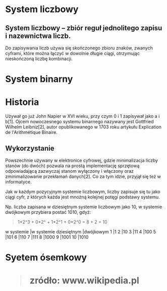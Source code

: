 <h1> System liczbowy</h1>


<h2>System liczbowy – zbiór reguł jednolitego zapisu i nazewnictwa liczb.</h2>

<p>Do zapisywania liczb używa się skończonego zbioru znaków, zwanych cyframi, które można łączyć w dowolnie długie ciągi, otrzymując nieskończoną liczbę kombinacji.</p>


<h1>System binarny</h1>
<h1>Historia</h1>

<p>Używał go już John Napier w XVI wieku, przy czym 0 i 1 zapisywał jako a i b[1]. Ojcem nowoczesnego systemu binarnego nazywany jest Gottfried Wilhelm Leibniz[2], autor opublikowanego w 1703 roku artykułu Explication de l'Arithmétique Binaire.</p>

<h2>Wykorzystanie</h2>

<p> Powszechnie używany w elektronice cyfrowej, gdzie minimalizacja liczby stanów (do dwóch) pozwala na prostą implementację sprzętową odpowiadającą zazwyczaj stanom wyłączony i włączony oraz zminimalizowanie przekłamań danych[2]. Co za tym idzie, przyjął się też w informatyce.

Jak w każdym pozycyjnym systemie liczbowym, liczby zapisuje się tu jako ciągi cyfr, z których każda jest mnożną kolejnej potęgi podstawy systemu.</p>
<p>
Np. liczba zapisana w dziesiętnym systemie liczbowym jako 10, w systemie dwójkowym przybiera postać 1010, gdyż:</p>
<blockquote>
1*2^3 + 0*2^ + 1*2^1 + 0*2^0 = 8 + 2 = 10</blockquote>

w systemie          |w systemie
dziesiętnym	        |dwójkowym
1	                |1
2	                |10
3	                |11
4	                |100
5	                |101
6	                |110
7	                |111
8	                |1000
9	                |1001
10	                |1010


<h1>Syetem ósemkowy<h1/>

<blockquote>
zródło: www.wikipedia.pl</blockquote>
